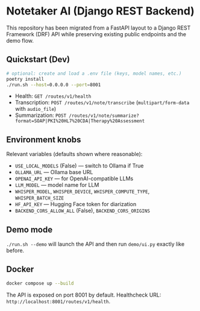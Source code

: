 # Notetaker AI (Django REST Backend)

This repository has been migrated from a FastAPI layout to a Django REST
Framework (DRF) API while preserving existing public endpoints and the demo flow.

## Quickstart (Dev)

```bash
# optional: create and load a .env file (keys, model names, etc.)
poetry install
./run.sh --host=0.0.0.0 --port=8001
```

- Health: `GET /routes/v1/health`
- Transcription: `POST /routes/v1/note/transcribe` (`multipart/form-data` with `audio_file`)
- Summarization: `POST /routes/v1/note/summarize?format=SOAP|PKI%20HL7%20CDA|Therapy%20Assessment`

## Environment knobs

Relevant variables (defaults shown where reasonable):

- `USE_LOCAL_MODELS` (False) — switch to Ollama if True
- `OLLAMA_URL` — Ollama base URL
- `OPENAI_API_KEY` — for OpenAI-compatible LLMs
- `LLM_MODEL` — model name for LLM
- `WHISPER_MODEL`, `WHISPER_DEVICE`, `WHISPER_COMPUTE_TYPE`, `WHISPER_BATCH_SIZE`
- `HF_API_KEY` — Hugging Face token for diarization
- `BACKEND_CORS_ALLOW_ALL` (False), `BACKEND_CORS_ORIGINS`

## Demo mode

`./run.sh --demo` will launch the API and then run `demo/ui.py` exactly like before.

## Docker

```bash
docker compose up --build
```

The API is exposed on port 8001 by default. Healthcheck URL:
`http://localhost:8001/routes/v1/health`.
